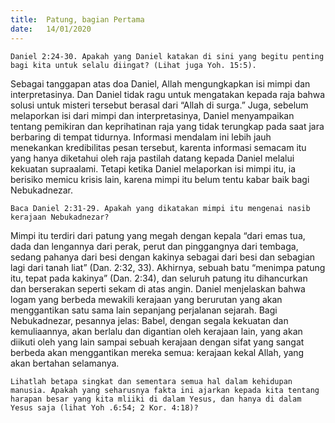 ```yaml
---
title:  Patung, bagian Pertama
date:   14/01/2020
---
```


`Daniel 2:24-30. Apakah yang Daniel katakan di sini yang begitu penting bagi kita untuk selalu diingat? (Lihat juga Yoh. 15:5).`

Sebagai tanggapan atas doa Daniel, Allah mengungkapkan isi mimpi dan interpretasinya. Dan Daniel tidak ragu untuk mengatakan kepada raja bahwa solusi untuk misteri tersebut berasal dari “Allah di surga.” Juga, sebelum melaporkan isi dari mimpi dan interpretasinya, Daniel menyampaikan tentang pemikiran dan keprihatinan raja yang tidak terungkap pada saat jara berbaring di tempat tidurnya. Informasi mendalam ini lebih jauh menekankan kredibilitas pesan tersebut, karenta informasi semacam itu yang hanya diketahui oleh raja pastilah datang kepada Daniel melalui kekuatan supraalami. Tetapi ketika Daniel melaporkan isi mimpi itu, ia berisiko memicu krisis lain, karena mimpi itu belum tentu kabar baik bagi Nebukadnezar.

`Baca Daniel 2:31-29. Apakah yang dikatakan mimpi itu mengenai nasib kerajaan Nebukadnezar?`

Mimpi itu terdiri dari patung yang megah dengan kepala “dari emas tua, dada dan lengannya dari perak, perut dan pinggangnya dari tembaga, sedang pahanya dari besi dengan kakinya sebagai dari besi dan sebagian lagi dari tanah liat” (Dan. 2:32, 33). Akhirnya, sebuah batu “menimpa patung itu, tepat pada kakinya” (Dan. 2:34), dan seluruh patung itu dihancurkan dan berserakan seperti sekam di atas angin. Daniel menjelaskan bahwa logam yang berbeda mewakili kerajaan yang berurutan yang akan menggantikan satu sama lain sepanjang perjalanan sejarah. Bagi Nebukadnezar, pesannya jelas: Babel, dengan segala kekuatan dan kemuliaannya, akan berlalu dan digantian oleh kerajaan lain, yang akan diikuti oleh yang lain sampai sebuah kerajaan dengan sifat yang sangat berbeda akan menggantikan mereka semua: kerajaan kekal Allah, yang akan bertahan selamanya.

`Lihatlah betapa singkat dan sementara semua hal dalam kehidupan manusia. Apakah yang seharusnya fakta ini ajarkan kepada kita tentang harapan besar yang kita mliiki di dalam Yesus, dan hanya di dalam Yesus saja (lihat Yoh .6:54; 2 Kor. 4:18)?`